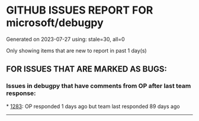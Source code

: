 
# GITHUB ISSUES REPORT FOR microsoft/debugpy


Generated on 2023-07-27 using: stale=30, all=0


Only showing items that are new to report in past 1 day(s)


## FOR ISSUES THAT ARE MARKED AS BUGS:


### Issues in debugpy that have comments from OP after last team response:


\* [1283](https://github.com/microsoft/debugpy/issues/1283 "Python Debugger stops in first few seconds without output"): OP responded 1 days ago but team last responded 89 days ago

---
